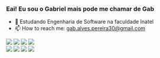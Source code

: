 ### Eai! Eu sou o Gabriel mais pode me chamar de Gab

- 🌱 Estudando Engenharia de Software na faculdade Inatel
- 📫 How to reach me: gab.alves.pereira30@gmail.com
<div align="center">
  <a href="https://github.com/Gab-Zag">
 
</div>
<a href="https://github.com/Gab-Zag/C" target="_blank"><img src="https://img.shields.io/badge/C%2B%2B-00599C?style=for-the-badge&logo=c%2B%2B&logoColor=white"></a>
<a href="https://github.com/Gab-Zag/Java" target="_blank"><img src="https://img.shields.io/badge/Java-ED8B00?style=for-the-badge&logo=openjdk&logoColor=white"></a>
<a href="https://github.com/Gab-Zag/Python" target="_blank"><img src="https://img.shields.io/badge/Python-14354C?style=for-the-badge&logo=python&logoColor=white"></a>
<a href="https://github.com/Gab-Zag/MySQL" target="_blank"><img src="https://img.shields.io/badge/MySQL-00000F?style=for-the-badge&logo=mysql&logoColor=white"></a>
</div>

<div> 
  <a href="https://www.instagram.com/gab_9s/" target="_blank"><img src="https://img.shields.io/badge/-Instagram-%23E4405F?style=for-the-badge&logo=instagram&logoColor=white" target="_blank"></a>
 	<a href="https://www.twitch.tv/ikiro_1" target="_blank"><img src="https://img.shields.io/badge/Twitch-9146FF?style=for-the-badge&logo=twitch&logoColor=white" target="_blank"></a>
  <a href = "mailto:gab.alves.pereira30@gmail.com"><img src="https://img.shields.io/badge/-Gmail-%23333?style=for-the-badge&logo=gmail&logoColor=white" target="_blank"></a>
  <a href="https://www.linkedin.com/in/gabriel-alves-pereira-0a3393291/" target="_blank"><img src="https://img.shields.io/badge/-LinkedIn-%230077B5?style=for-the-badge&logo=linkedin&logoColor=white" target="_blank"></a>
</div>
